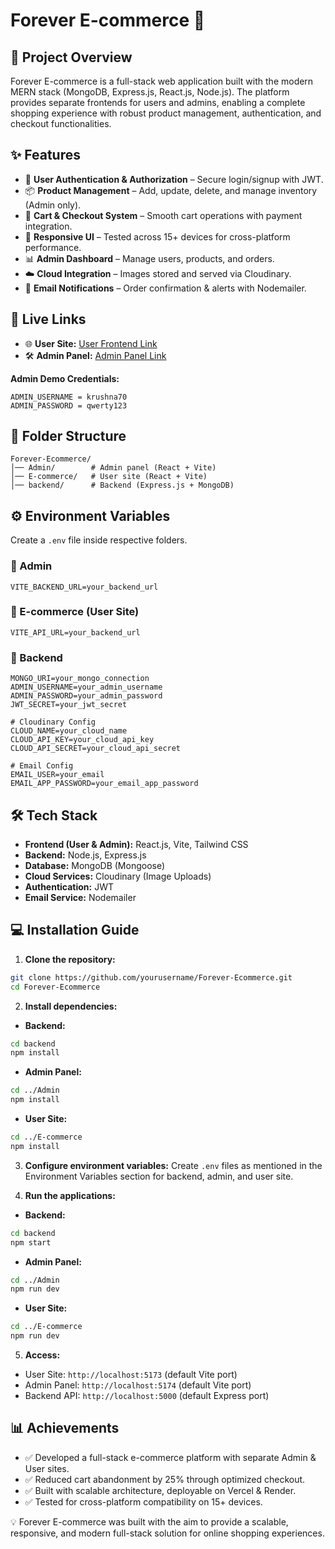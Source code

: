 # Forever E-commerce 🛒

## 📌 Project Overview

Forever E-commerce is a full-stack web application built with the modern MERN stack (MongoDB, Express.js, React.js, Node.js). The platform provides separate frontends for users and admins, enabling a complete shopping experience with robust product management, authentication, and checkout functionalities.

## ✨ Features

* 🔑 **User Authentication & Authorization** – Secure login/signup with JWT.
* 📦 **Product Management** – Add, update, delete, and manage inventory (Admin only).
* 🛒 **Cart & Checkout System** – Smooth cart operations with payment integration.
* 📱 **Responsive UI** – Tested across 15+ devices for cross-platform performance.
* 📊 **Admin Dashboard** – Manage users, products, and orders.
* ☁️ **Cloud Integration** – Images stored and served via Cloudinary.
* 📧 **Email Notifications** – Order confirmation & alerts with Nodemailer.

## 🚀 Live Links

* 🌐 **User Site:** [User Frontend Link](#)
* 🛠️ **Admin Panel:** [Admin Panel Link](#)

**Admin Demo Credentials:**

```
ADMIN_USERNAME = krushna70
ADMIN_PASSWORD = qwerty123
```

## 📂 Folder Structure

```
Forever-Ecommerce/
│── Admin/        # Admin panel (React + Vite)
│── E-commerce/   # User site (React + Vite)
│── backend/      # Backend (Express.js + MongoDB)
```

## ⚙️ Environment Variables

Create a `.env` file inside respective folders.

### 🔹 Admin

```
VITE_BACKEND_URL=your_backend_url
```

### 🔹 E-commerce (User Site)

```
VITE_API_URL=your_backend_url
```

### 🔹 Backend

```
MONGO_URI=your_mongo_connection
ADMIN_USERNAME=your_admin_username
ADMIN_PASSWORD=your_admin_password
JWT_SECRET=your_jwt_secret

# Cloudinary Config
CLOUD_NAME=your_cloud_name
CLOUD_API_KEY=your_cloud_api_key
CLOUD_API_SECRET=your_cloud_api_secret

# Email Config
EMAIL_USER=your_email
EMAIL_APP_PASSWORD=your_email_app_password
```

## 🛠️ Tech Stack

* **Frontend (User & Admin):** React.js, Vite, Tailwind CSS
* **Backend:** Node.js, Express.js
* **Database:** MongoDB (Mongoose)
* **Cloud Services:** Cloudinary (Image Uploads)
* **Authentication:** JWT
* **Email Service:** Nodemailer

## 💻 Installation Guide

1. **Clone the repository:**

```bash
git clone https://github.com/yourusername/Forever-Ecommerce.git
cd Forever-Ecommerce
```

2. **Install dependencies:**

* **Backend:**

```bash
cd backend
npm install
```

* **Admin Panel:**

```bash
cd ../Admin
npm install
```

* **User Site:**

```bash
cd ../E-commerce
npm install
```

3. **Configure environment variables:**
   Create `.env` files as mentioned in the Environment Variables section for backend, admin, and user site.

4. **Run the applications:**

* **Backend:**

```bash
cd backend
npm start
```

* **Admin Panel:**

```bash
cd ../Admin
npm run dev
```

* **User Site:**

```bash
cd ../E-commerce
npm run dev
```

5. **Access:**

* User Site: `http://localhost:5173` (default Vite port)
* Admin Panel: `http://localhost:5174` (default Vite port)
* Backend API: `http://localhost:5000` (default Express port)

## 📊 Achievements

* ✅ Developed a full-stack e-commerce platform with separate Admin & User sites.
* ✅ Reduced cart abandonment by 25% through optimized checkout.
* ✅ Built with scalable architecture, deployable on Vercel & Render.
* ✅ Tested for cross-platform compatibility on 15+ devices.

💡 Forever E-commerce was built with the aim to provide a scalable, responsive, and modern full-stack solution for online shopping experiences.
